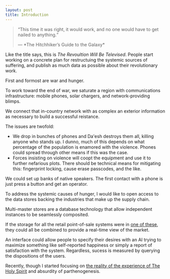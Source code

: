 ```yaml
---
layout: post
title: Introduction
---
```


<blockquote>
<q>This time it was right, it would work, and no one would have to get nailed to anything.</q>
<p class='sig'>&#x2015; *The Hitchhiker’s Guide to the Galaxy*</p>
</blockquote>

Like the title says, this is *The Revoultion Will Be Televised*. People start working on a concrete plan for restructuing the systemic sources of suffering, and publish as much data as possible about their revolutionary work.

First and formost are war and hunger.

To work toward the end of war, we saturate a region with communications infrastructure: mobile phones, solar chargers, and network-providing blimps.

We connect that in-country network with as complex an exterior information as necessary to build a successful reistance.

The issues are twofold:

* We drop in bunches of phones and Da'esh destroys them all, killing anyone who stands up. I dunno, much of this depends on what percentage of the population is enamored with the violence. Phones could spread through other means if this was the case.
* Forces insisting on violence will coopt the equipment and use it to further nefarious plots. There should be technical means for mitigating this: fingerprint locking, cause erase passcodes, and the like.

We could set up banks of native speakers. The first contact with a phone is just press a button and get an operator.

To address the systemic causes of hunger, I would like to open access to the data stores backing the industries that make up the supply chain.

Multi-master stores are a database technology that allow independent instances to be seamlessly composited.

If the storage for all the retail point-of-sale systems were in [one of these](http://ipfs.io), they could all be combined to provide a real-time view of the market.

An interface could allow people to specify their desires with an AI trying to maximize something like self-reported happiness or simply a report of satisfaction with the system. Regardless, sucess is measured by querying the dispositions of the users.

Recently, though I started focusing on [the reality of the experience of The Holy Spirit](http://www.amazon.com/Why-God-Wont-Go-Away/dp/034544034X) and absurdity of parthenogenesis.
